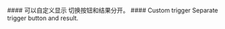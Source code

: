 <cn>
#### 可以自定义显示
切换按钮和结果分开。
</cn>

<us>
#### Custom trigger
Separate trigger button and result.
</us>
